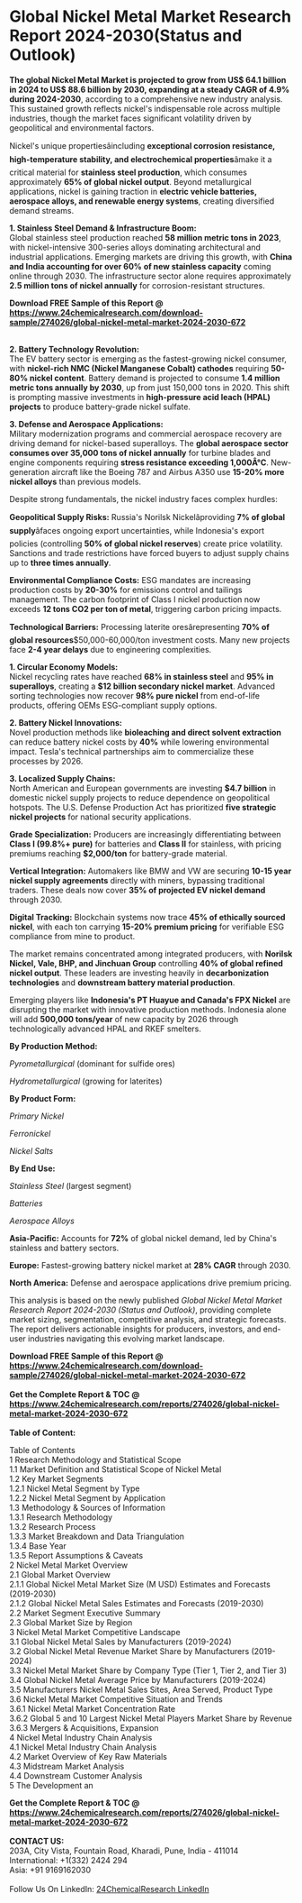 <h1>Global Nickel Metal Market Research Report 2024-2030(Status and Outlook)</h1><p><strong>The global Nickel Metal Market is projected to grow from US$ 64.1 billion in 2024 to US$ 88.6 billion by 2030, expanding at a steady CAGR of 4.9% during 2024-2030</strong>, according to a comprehensive new industry analysis. This sustained growth reflects nickel's indispensable role across multiple industries, though the market faces significant volatility driven by geopolitical and environmental factors.</p><p>Nickel's unique propertiesâincluding <strong>exceptional corrosion resistance, high-temperature stability, and electrochemical properties</strong>âmake it a critical material for <strong>stainless steel production</strong>, which consumes approximately <strong>65% of global nickel output</strong>. Beyond metallurgical applications, nickel is gaining traction in <strong>electric vehicle batteries, aerospace alloys, and renewable energy systems</strong>, creating diversified demand streams.</p><p><strong>1. Stainless Steel Demand &amp; Infrastructure Boom:</strong><br>
Global stainless steel production reached <strong>58 million metric tons in 2023</strong>, with nickel-intensive 300-series alloys dominating architectural and industrial applications. Emerging markets are driving this growth, with <strong>China and India accounting for over 60% of new stainless capacity</strong> coming online through 2030. The infrastructure sector alone requires approximately <strong>2.5 million tons of nickel annually</strong> for corrosion-resistant structures.</p><div><b>Download FREE Sample of this Report @ 
            <a href="https://www.24chemicalresearch.com/download-sample/274026/global-nickel-metal-market-2024-2030-672">
            https://www.24chemicalresearch.com/download-sample/274026/global-nickel-metal-market-2024-2030-672</a></b></div><br><p><strong>2. Battery Technology Revolution:</strong><br>
The EV battery sector is emerging as the fastest-growing nickel consumer, with <strong>nickel-rich NMC (Nickel Manganese Cobalt) cathodes</strong> requiring <strong>50-80% nickel content</strong>. Battery demand is projected to consume <strong>1.4 million metric tons annually by 2030</strong>, up from just 150,000 tons in 2020. This shift is prompting massive investments in <strong>high-pressure acid leach (HPAL) projects</strong> to produce battery-grade nickel sulfate.</p><p><strong>3. Defense and Aerospace Applications:</strong><br>
Military modernization programs and commercial aerospace recovery are driving demand for nickel-based superalloys. The <strong>global aerospace sector consumes over 35,000 tons of nickel annually</strong> for turbine blades and engine components requiring <strong>stress resistance exceeding 1,000Â°C</strong>. New-generation aircraft like the Boeing 787 and Airbus A350 use <strong>15-20% more nickel alloys</strong> than previous models.</p><p>Despite strong fundamentals, the nickel industry faces complex hurdles:</p><p><strong>Geopolitical Supply Risks:</strong> Russia's Norilsk Nickelâproviding <strong>7% of global supply</strong>âfaces ongoing export uncertainties, while Indonesia's export policies (controlling <strong>50% of global nickel reserves</strong>) create price volatility. Sanctions and trade restrictions have forced buyers to adjust supply chains up to <strong>three times annually</strong>.</p><p><strong>Environmental Compliance Costs:</strong> ESG mandates are increasing production costs by <strong>20-30%</strong> for emissions control and tailings management. The carbon footprint of Class I nickel production now exceeds <strong>12 tons CO2 per ton of metal</strong>, triggering carbon pricing impacts.</p><p><strong>Technological Barriers:</strong> Processing laterite oresârepresenting <strong>70% of global resources</strong>$50,000-60,000/ton investment costs. Many new projects face <strong>2-4 year delays</strong> due to engineering complexities.</p><p><strong>1. Circular Economy Models:</strong><br>
Nickel recycling rates have reached <strong>68% in stainless steel</strong> and <strong>95% in superalloys</strong>, creating a <strong>$12 billion secondary nickel market</strong>. Advanced sorting technologies now recover <strong>98% pure nickel</strong> from end-of-life products, offering OEMs ESG-compliant supply options.</p><p><strong>2. Battery Nickel Innovations:</strong><br>
Novel production methods like <strong>bioleaching and direct solvent extraction</strong> can reduce battery nickel costs by <strong>40%</strong> while lowering environmental impact. Tesla's technical partnerships aim to commercialize these processes by 2026.</p><p><strong>3. Localized Supply Chains:</strong><br>
North American and European governments are investing <strong>$4.7 billion</strong> in domestic nickel supply projects to reduce dependence on geopolitical hotspots. The U.S. Defense Production Act has prioritized <strong>five strategic nickel projects</strong> for national security applications.</p><p><strong>Grade Specialization:</strong> Producers are increasingly differentiating between <strong>Class I (99.8%+ pure)</strong> for batteries and <strong>Class II</strong> for stainless, with pricing premiums reaching <strong>$2,000/ton</strong> for battery-grade material.</p><p><strong>Vertical Integration:</strong> Automakers like BMW and VW are securing <strong>10-15 year nickel supply agreements</strong> directly with miners, bypassing traditional traders. These deals now cover <strong>35% of projected EV nickel demand</strong> through 2030.</p><p><strong>Digital Tracking:</strong> Blockchain systems now trace <strong>45% of ethically sourced nickel</strong>, with each ton carrying <strong>15-20% premium pricing</strong> for verifiable ESG compliance from mine to product.</p><p>The market remains concentrated among integrated producers, with <strong>Norilsk Nickel, Vale, BHP, and Jinchuan Group</strong> controlling <strong>40% of global refined nickel output</strong>. These leaders are investing heavily in <strong>decarbonization technologies</strong> and <strong>downstream battery material production</strong>.</p><p>Emerging players like <strong>Indonesia's PT Huayue and Canada's FPX Nickel</strong> are disrupting the market with innovative production methods. Indonesia alone will add <strong>500,000 tons/year</strong> of new capacity by 2026 through technologically advanced HPAL and RKEF smelters.</p><p><strong>By Production Method:</strong></p><p><em>Pyrometallurgical</em> (dominant for sulfide ores)</p><p><em>Hydrometallurgical</em> (growing for laterites)</p><p><strong>By Product Form:</strong></p><p><em>Primary Nickel</em></p><p><em>Ferronickel</em></p><p><em>Nickel Salts</em></p><p><strong>By End Use:</strong></p><p><em>Stainless Steel</em> (largest segment)</p><p><em>Batteries</em></p><p><em>Aerospace Alloys</em></p><p><strong>Asia-Pacific:</strong> Accounts for <strong>72%</strong> of global nickel demand, led by China's stainless and battery sectors.</p><p><strong>Europe:</strong> Fastest-growing battery nickel market at <strong>28% CAGR</strong> through 2030.</p><p><strong>North America:</strong> Defense and aerospace applications drive premium pricing.</p><p>This analysis is based on the newly published <em>Global Nickel Metal Market Research Report 2024-2030 (Status and Outlook)</em>, providing complete market sizing, segmentation, competitive analysis, and strategic forecasts. The report delivers actionable insights for producers, investors, and end-user industries navigating this evolving market landscape.</p><div><b>Download FREE Sample of this Report @ 
            <a href="https://www.24chemicalresearch.com/download-sample/274026/global-nickel-metal-market-2024-2030-672">
            https://www.24chemicalresearch.com/download-sample/274026/global-nickel-metal-market-2024-2030-672</a></b></div><br><div><b>Get the Complete Report & TOC @ 
            <a href="https://www.24chemicalresearch.com/reports/274026/global-nickel-metal-market-2024-2030-672">
            https://www.24chemicalresearch.com/reports/274026/global-nickel-metal-market-2024-2030-672</a></b></div><br>
            <b>Table of Content:</b><p>Table of Contents<br />
1 Research Methodology and Statistical Scope<br />
1.1 Market Definition and Statistical Scope of Nickel Metal<br />
1.2 Key Market Segments<br />
1.2.1 Nickel Metal Segment by Type<br />
1.2.2 Nickel Metal Segment by Application<br />
1.3 Methodology & Sources of Information<br />
1.3.1 Research Methodology<br />
1.3.2 Research Process<br />
1.3.3 Market Breakdown and Data Triangulation<br />
1.3.4 Base Year<br />
1.3.5 Report Assumptions & Caveats<br />
2 Nickel Metal Market Overview<br />
2.1 Global Market Overview<br />
2.1.1 Global Nickel Metal Market Size (M USD) Estimates and Forecasts (2019-2030)<br />
2.1.2 Global Nickel Metal Sales Estimates and Forecasts (2019-2030)<br />
2.2 Market Segment Executive Summary<br />
2.3 Global Market Size by Region<br />
3 Nickel Metal Market Competitive Landscape<br />
3.1 Global Nickel Metal Sales by Manufacturers (2019-2024)<br />
3.2 Global Nickel Metal Revenue Market Share by Manufacturers (2019-2024)<br />
3.3 Nickel Metal Market Share by Company Type (Tier 1, Tier 2, and Tier 3)<br />
3.4 Global Nickel Metal Average Price by Manufacturers (2019-2024)<br />
3.5 Manufacturers Nickel Metal Sales Sites, Area Served, Product Type<br />
3.6 Nickel Metal Market Competitive Situation and Trends<br />
3.6.1 Nickel Metal Market Concentration Rate<br />
3.6.2 Global 5 and 10 Largest Nickel Metal Players Market Share by Revenue<br />
3.6.3 Mergers & Acquisitions, Expansion<br />
4 Nickel Metal Industry Chain Analysis<br />
4.1 Nickel Metal Industry Chain Analysis<br />
4.2 Market Overview of Key Raw Materials<br />
4.3 Midstream Market Analysis<br />
4.4 Downstream Customer Analysis<br />
5 The Development an</p><div><b>Get the Complete Report & TOC @ 
            <a href="https://www.24chemicalresearch.com/reports/274026/global-nickel-metal-market-2024-2030-672">
            https://www.24chemicalresearch.com/reports/274026/global-nickel-metal-market-2024-2030-672</a></b></div><br><b>CONTACT US:</b><br>
            203A, City Vista, Fountain Road, Kharadi, Pune, India - 411014<br>
            International: +1(332) 2424 294<br>
            Asia: +91 9169162030 <br><br>
            Follow Us On LinkedIn: <a href="https://www.linkedin.com/company/24chemicalresearch/">24ChemicalResearch LinkedIn</a>
